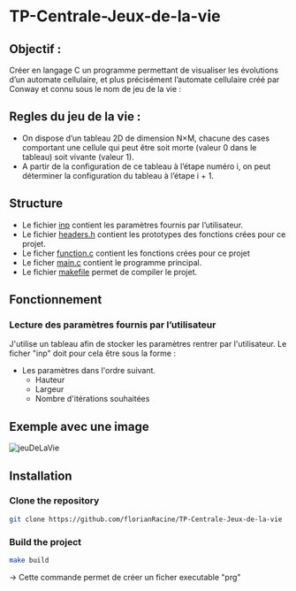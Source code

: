 # TP-Centrale-Jeux-de-la-vie

## Objectif : 

Créer en langage C un programme permettant de visualiser les évolutions d’un automate cellulaire, et plus précisément l’automate cellulaire créé par Conway et connu sous le nom de jeu de la vie :

## Regles du jeu de la vie :

* On dispose d’un tableau 2D de dimension N×M, chacune des cases comportant une cellule qui peut être
soit morte (valeur 0 dans le tableau) soit vivante (valeur 1).
* A partir de la configuration de ce tableau à l’étape numéro i, on peut déterminer la configuration du tableau à l’étape i + 1.

## Structure

* Le fichier [inp](./inp) contient les paramètres fournis par l’utilisateur.
* Le fichier [headers.h](./headers.h) contient les prototypes des fonctions crées pour ce projet.
* Le ficher [function.c](./function.c) contient les fonctions crées pour ce projet
* Le ficher [main.c](./main.c) contient le programme principal.
* Le fichier [makefile](./makefile) permet de compiler le projet.

## Fonctionnement

### Lecture des paramètres fournis par l’utilisateur

J'utilise un tableau afin de stocker les paramètres rentrer par l'utilisateur.
Le ficher "inp" doit pour cela être sous la forme :
* Les paramètres dans l'ordre suivant.
  * Hauteur
  * Largeur
  * Nombre d'itérations souhaitées

## Exemple avec une image

![jeuDeLaVie](https://user-images.githubusercontent.com/103432737/231217365-00ea03d0-cf1b-42de-9188-3509d17584be.png)


## Installation

### Clone the repository

```bash
git clone https://github.com/florianRacine/TP-Centrale-Jeux-de-la-vie
```

### Build the project

```bash
make build
```
-> Cette commande permet de créer un ficher executable "prg"
